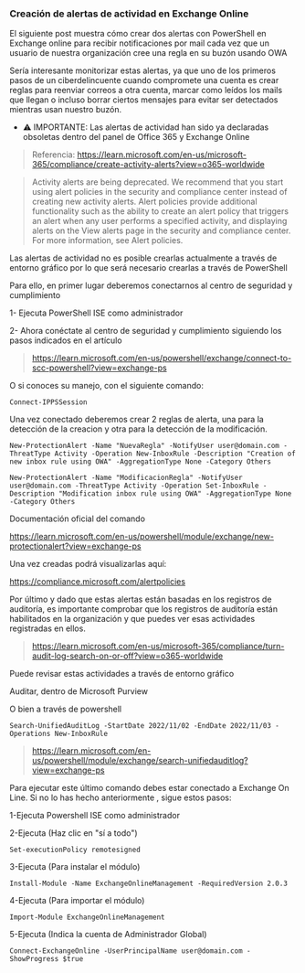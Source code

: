 ### Creación de alertas de actividad en Exchange Online

El siguiente post muestra cómo crear dos alertas con PowerShell en Exchange online para recibir notificaciones por mail cada vez que un usuario de nuestra organización cree una regla en su buzón usando OWA

Sería interesante monitorizar estas alertas, ya que uno de los primeros pasos de un ciberdelincuente cuando compromete una cuenta es crear reglas para reenviar correos a otra cuenta, marcar como leídos los mails que llegan o incluso borrar ciertos mensajes para evitar ser detectados mientras usan nuestro buzón.

* ⚠ IMPORTANTE: Las alertas de actividad han sido ya declaradas obsoletas dentro del panel de Office 365 y Exchange Online

> Referencia: https://learn.microsoft.com/en-us/microsoft-365/compliance/create-activity-alerts?view=o365-worldwide

> Activity alerts are being deprecated. We recommend that you start using alert policies in the security and compliance center instead of creating new activity alerts. Alert policies provide additional functionality such as the ability to create an alert policy that triggers an alert when any user performs a specified activity, and displaying alerts on the View alerts page in the security and compliance center. For more information, see Alert policies.

Las alertas de actividad no es posible crearlas actualmente a través de entorno gráfico por lo que será necesario crearlas a través de PowerShell

Para ello, en primer lugar deberemos conectarnos al centro de seguridad y cumplimiento

1- Ejecuta PowerShell ISE como administrador

2- Ahora conéctate al centro de seguridad y cumplimiento siguiendo los pasos indicados en el artículo

> https://learn.microsoft.com/en-us/powershell/exchange/connect-to-scc-powershell?view=exchange-ps

O si conoces su manejo, con el siguiente comando:

```shell
Connect-IPPSSession
```

Una vez conectado deberemos crear 2 reglas de alerta, una para la detección de la creacion y otra para la detección de la modificación. 

```shell
New-ProtectionAlert -Name "NuevaRegla" -NotifyUser user@domain.com -ThreatType Activity -Operation New-InboxRule -Description "Creation of new inbox rule using OWA" -AggregationType None -Category Others
```

```shell
New-ProtectionAlert -Name "ModificacionRegla" -NotifyUser user@domain.com -ThreatType Activity -Operation Set-InboxRule -Description "Modification inbox rule using OWA" -AggregationType None -Category Others
```

Documentación oficial del comando

https://learn.microsoft.com/en-us/powershell/module/exchange/new-protectionalert?view=exchange-ps

Una vez creadas podrá visualizarlas aquí:

https://compliance.microsoft.com/alertpolicies


Por último y dado que estas alertas están basadas en los registros de auditoría, es importante comprobar que los registros de auditoría están habilitados en la organización y que puedes ver esas actividades registradas en ellos.

> https://learn.microsoft.com/en-us/microsoft-365/compliance/turn-audit-log-search-on-or-off?view=o365-worldwide

Puede revisar estas actividades a través de entorno gráfico

Auditar, dentro de Microsoft Purview

O bien a través de powershell

```shell
Search-UnifiedAuditLog -StartDate 2022/11/02 -EndDate 2022/11/03 -Operations New-InboxRule
```

> https://learn.microsoft.com/en-us/powershell/module/exchange/search-unifiedauditlog?view=exchange-ps

Para ejecutar este último comando debes estar conectado a Exchange On Line. Si no lo has hecho anteriormente , sigue estos pasos:

1-Ejecuta Powershell ISE como administrador

2-Ejecuta (Haz clic en "sí a todo")

```shell
Set-executionPolicy remotesigned 
```

3-Ejecuta (Para instalar el módulo)

```shell
Install-Module -Name ExchangeOnlineManagement -RequiredVersion 2.0.3
```

4-Ejecuta (Para importar el módulo)

```shell
Import-Module ExchangeOnlineManagement 
```

5-Ejecuta (Indica la cuenta de Administrador Global)

```shell
Connect-ExchangeOnline -UserPrincipalName user@domain.com -ShowProgress $true 
```
